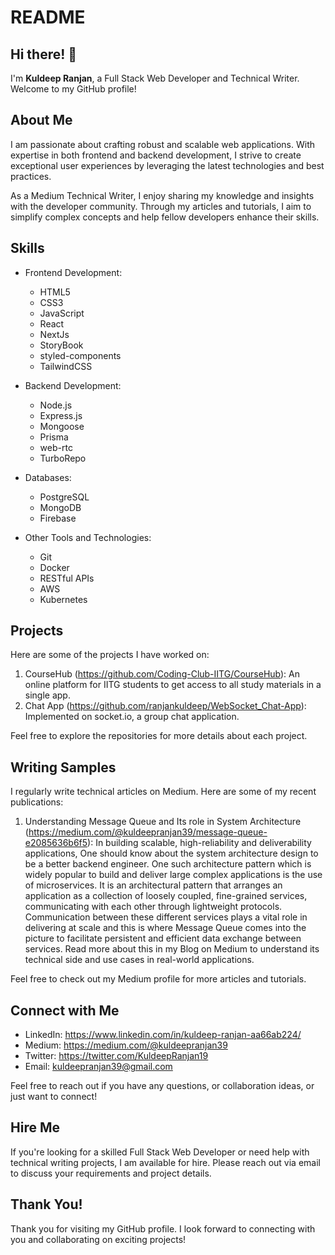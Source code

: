 # README

## Hi there! 👋

I'm **Kuldeep Ranjan**, a Full Stack Web Developer and Technical Writer. Welcome to my GitHub profile!

## About Me

I am passionate about crafting robust and scalable web applications. With expertise in both frontend and backend development, I strive to create exceptional user experiences by leveraging the latest technologies and best practices.

As a Medium Technical Writer, I enjoy sharing my knowledge and insights with the developer community. Through my articles and tutorials, I aim to simplify complex concepts and help fellow developers enhance their skills.

## Skills

- Frontend Development:
  - HTML5
  - CSS3
  - JavaScript
  - React
  - NextJs
  - StoryBook
  - styled-components
  - TailwindCSS

- Backend Development:
  - Node.js
  - Express.js
  - Mongoose
  - Prisma
  - web-rtc
  - TurboRepo

- Databases:
  - PostgreSQL
  - MongoDB
  - Firebase

- Other Tools and Technologies:
  - Git
  - Docker
  - RESTful APIs
  - AWS
  - Kubernetes

## Projects

Here are some of the projects I have worked on:

1. CourseHub (https://github.com/Coding-Club-IITG/CourseHub): An online platform for IITG students to get access to all study materials in a single app.
2. Chat App (https://github.com/ranjankuldeep/WebSocket_Chat-App): Implemented on socket.io, a group chat application.

Feel free to explore the repositories for more details about each project.

## Writing Samples

I regularly write technical articles on Medium. Here are some of my recent publications:

1. Understanding Message Queue and Its role in System Architecture (https://medium.com/@kuldeepranjan39/message-queue-e2085636b6f5): In building scalable, high-reliability and deliverability applications, One should know about the system architecture design to be a better backend engineer.
One such architecture pattern which is widely popular to build and deliver large complex applications is the use of microservices.
It is an architectural pattern that arranges an application as a collection of loosely coupled, fine-grained services, communicating with each other through lightweight protocols.
Communication between these different services plays a vital role in delivering at scale and this is where Message Queue comes into the picture to facilitate persistent and efficient data exchange between services.
Read more about this in my Blog on Medium to understand its technical side and use cases in real-world applications.



Feel free to check out my Medium profile for more articles and tutorials.

## Connect with Me

- LinkedIn: https://www.linkedin.com/in/kuldeep-ranjan-aa66ab224/
- Medium: https://medium.com/@kuldeepranjan39
- Twitter: https://twitter.com/KuldeepRanjan19
- Email: kuldeepranjan39@gmail.com

Feel free to reach out if you have any questions, or collaboration ideas, or just want to connect!

## Hire Me

If you're looking for a skilled Full Stack Web Developer or need help with technical writing projects, I am available for hire. Please reach out via email to discuss your requirements and project details.

## Thank You!

Thank you for visiting my GitHub profile. I look forward to connecting with you and collaborating on exciting projects!
